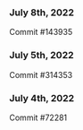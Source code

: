 ### July 8th, 2022

Commit #143935

### July 5th, 2022

Commit #314353


### July 4th, 2022

Commit #72281
